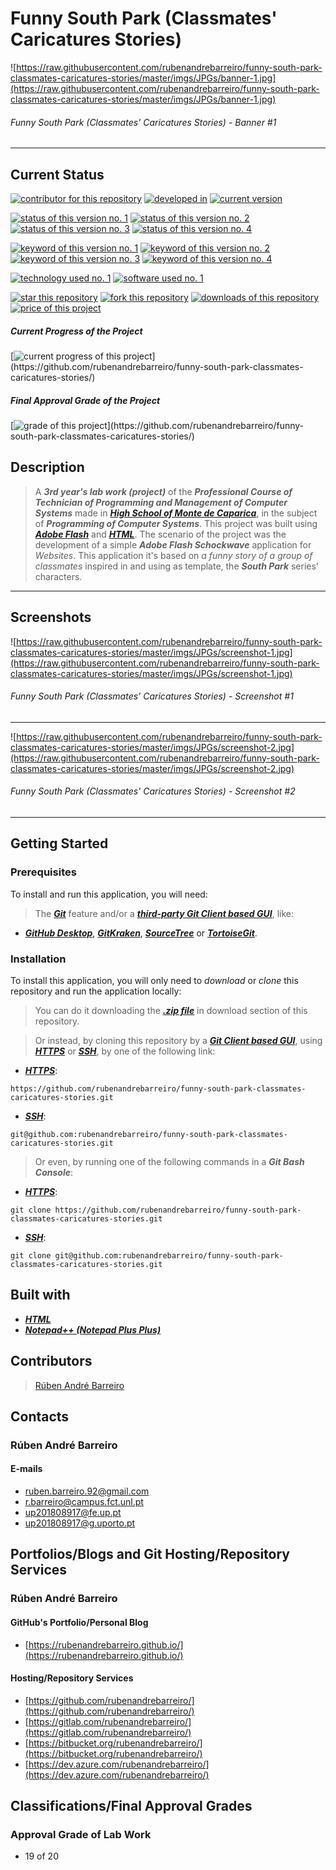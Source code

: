 # Funny South Park (Classmates' Caricatures Stories)

![https://raw.githubusercontent.com/rubenandrebarreiro/funny-south-park-classmates-caricatures-stories/master/imgs/JPGs/banner-1.jpg](https://raw.githubusercontent.com/rubenandrebarreiro/funny-south-park-classmates-caricatures-stories/master/imgs/JPGs/banner-1.jpg)
###### Funny South Park (Classmates' Caricatures Stories) - Banner #1

***

## Current Status
[![contributor for this repository](https://img.shields.io/badge/contributor-rubenandrebarreiro-blue.svg)](https://github.com/rubenandrebarreiro/) [![developed in](https://img.shields.io/badge/developed&nbsp;in-high&nbsp;school&nbsp;of&nbsp;monte&nbsp;da&nbsp;caparica-blue.svg)](http://www.aecaparica.pt/escolas/escolas/escola-secundaria-do-monte-da-caparica/)
[![current version](https://img.shields.io/badge/version-1.0-magenta.svg)](https://github.com/rubenandrebarreiro/funny-south-park-classmates-caricatures-stories/)

[![status of this version no. 1](https://img.shields.io/badge/status-completed-orange.svg)](https://github.com/rubenandrebarreiro/funny-south-park-classmates-caricatures-stories/)
[![status of this version no. 2](https://img.shields.io/badge/status-final-orange.svg)](https://github.com/rubenandrebarreiro/funny-south-park-classmates-caricatures-stories/)
[![status of this version no. 3](https://img.shields.io/badge/status-stable-orange.svg)](https://github.com/rubenandrebarreiro/funny-south-park-classmates-caricatures-stories/)
[![status of this version no. 4](https://img.shields.io/badge/status-documented-orange.svg)](https://github.com/rubenandrebarreiro/funny-south-park-classmates-caricatures-stories/)

[![keyword of this version no. 1](https://img.shields.io/badge/keyword-web&nbsp;development-brown.svg)](https://github.com/rubenandrebarreiro/funny-south-park-classmates-caricatures-stories/)
[![keyword of this version no. 2](https://img.shields.io/badge/keyword-web&nbsp;design-brown.svg)](https://github.com/rubenandrebarreiro/funny-south-park-classmates-caricatures-stories/)
[![keyword of this version no. 3](https://img.shields.io/badge/keyword-animation-brown.svg)](https://github.com/rubenandrebarreiro/funny-south-park-classmates-caricatures-stories/)
[![keyword of this version no. 4](https://img.shields.io/badge/keyword-south&nbsp;park&nbsp;series-brown.svg)](https://github.com/rubenandrebarreiro/funny-south-park-classmates-caricatures-stories/)

[![technology used no. 1](https://img.shields.io/badge/built&nbsp;with-html-red.svg)](https://www.w3schools.com/html/) 
[![software used no. 1](https://img.shields.io/badge/software-notepad++-gold.svg)](https://notepad-plus-plus.org/)

[![star this repository](http://githubbadges.com/star.svg?user=rubenandrebarreiro&repo=funny-south-park-classmates-caricatures-stories&style=flat)](https://github.com/rubenandrebarreiro/funny-south-park-classmates-caricatures-stories/stargazers)
[![fork this repository](http://githubbadges.com/fork.svg?user=rubenandrebarreiro&repo=funny-south-park-classmates-caricatures-stories&style=flat)](https://github.com/rubenandrebarreiro/funny-south-park-classmates-caricatures-stories/fork)
[![downloads of this repository](https://img.shields.io/github/downloads/rubenandrebarreiro/funny-south-park-classmates-caricatures-stories/total.svg)](https://github.com/rubenandrebarreiro/funny-south-park-classmates-caricatures-stories/archive/master.zip)
[![price of this project](https://img.shields.io/badge/price-free-success.svg)](https://github.com/rubenandrebarreiro/funny-south-park-classmates-caricatures-stories/archive/master.zip)


##### Current Progress of the Project

[![current progress of this project](http://progressed.io/bar/100?title=&nbsp;completed&nbsp;)](https://github.com/rubenandrebarreiro/funny-south-park-classmates-caricatures-stories/) 

##### Final Approval Grade of the Project

[![grade of this project](http://progressed.io/bar/17?scale=20&title=&nbsp;grade&nbsp;&suffix=&nbsp;)](https://github.com/rubenandrebarreiro/funny-south-park-classmates-caricatures-stories/)


## Description

> A **_3rd year's lab work (project)_** of the **_Professional Course of Technician of Programming and Management of Computer Systems_** made in [**_High School of Monte de Caparica_**](https://www.aecaparica.pt/escolas/escolas/escola-secundaria-do-monte-da-caparica/), in the subject of **_Programming of Computer Systems_**. This project was built using [**_Adobe Flash_**](https://get.adobe.com/flashplayer/) and [**_HTML_**](https://www.w3schools.com/html/). The scenario of the project was the development of a simple **_Adobe Flash Schockwave_** application for _Websites_. This application it's based on _a funny story of a group of classmates_ inspired in and using as template, the **_South Park_** series' characters.

***

## Screenshots

![https://raw.githubusercontent.com/rubenandrebarreiro/funny-south-park-classmates-caricatures-stories/master/imgs/JPGs/screenshot-1.jpg](https://raw.githubusercontent.com/rubenandrebarreiro/funny-south-park-classmates-caricatures-stories/master/imgs/JPGs/screenshot-1.jpg)
######  Funny South Park (Classmates' Caricatures Stories) - Screenshot #1

***

![https://raw.githubusercontent.com/rubenandrebarreiro/funny-south-park-classmates-caricatures-stories/master/imgs/JPGs/screenshot-2.jpg](https://raw.githubusercontent.com/rubenandrebarreiro/funny-south-park-classmates-caricatures-stories/master/imgs/JPGs/screenshot-2.jpg)
######  Funny South Park (Classmates' Caricatures Stories) - Screenshot #2

***


## Getting Started

### Prerequisites
To install and run this application, you will need:
> The [**_Git_**](https://git-scm.com/) feature and/or a [**_third-party Git Client based GUI_**](https://git-scm.com/downloads/guis/), like:
* [**_GitHub Desktop_**](https://desktop.github.com/), [**_GitKraken_**](https://www.gitkraken.com/), [**_SourceTree_**](https://www.sourcetreeapp.com/) or [**_TortoiseGit_**](https://tortoisegit.org/).

### Installation
To install this application, you will only need to _download_ or _clone_ this repository and run the application locally:

> You can do it downloading the [**_.zip file_**](https://github.com/rubenandrebarreiro/funny-south-park-classmates-caricatures-stories/archive/master.zip) in download section of this repository.

> Or instead, by cloning this repository by a [**_Git Client based GUI_**](https://git-scm.com/downloads/guis), using [**_HTTPS_**](https://en.wikipedia.org/wiki/HTTPS) or [**_SSH_**](https://en.wikipedia.org/wiki/SSH_File_Transfer_Protocol), by one of the following link:
* [**_HTTPS_**](https://en.wikipedia.org/wiki/HTTPS):
```
https://github.com/rubenandrebarreiro/funny-south-park-classmates-caricatures-stories.git
```
* [**_SSH_**](https://en.wikipedia.org/wiki/SSH_File_Transfer_Protocol):
```
git@github.com:rubenandrebarreiro/funny-south-park-classmates-caricatures-stories.git
```

> Or even, by running one of the following commands in a **_Git Bash Console_**:
* [**_HTTPS_**](https://en.wikipedia.org/wiki/HTTPS):
```
git clone https://github.com/rubenandrebarreiro/funny-south-park-classmates-caricatures-stories.git
```
* [**_SSH_**](https://en.wikipedia.org/wiki/SSH_File_Transfer_Protocol):
```
git clone git@github.com:rubenandrebarreiro/funny-south-park-classmates-caricatures-stories.git
```

## Built with
* [**_HTML_**](https://www.w3schools.com/html/)
* [**_Notepad++ (Notepad Plus Plus)_**](https://notepad-plus-plus.org/)


## Contributors

> [Rúben André Barreiro](https://github.com/rubenandrebarreiro/)

## Contacts

### Rúben André Barreiro
#### E-mails
* [ruben.barreiro.92@gmail.com](mailto:ruben.barreiro.92@gmail.com)
* [r.barreiro@campus.fct.unl.pt](mailto:r.barreiro@campus.fct.unl.pt)
* [up201808917@fe.up.pt](mailto:up201808917@fe.up.pt)
* [up201808917@g.uporto.pt](mailto:up201808917@g.uporto.pt)

## Portfolios/Blogs and Git Hosting/Repository Services

### Rúben André Barreiro
#### GitHub's Portfolio/Personal Blog
* [https://rubenandrebarreiro.github.io/](https://rubenandrebarreiro.github.io/)

#### Hosting/Repository Services
* [https://github.com/rubenandrebarreiro/](https://github.com/rubenandrebarreiro/)
* [https://gitlab.com/rubenandrebarreiro/](https://gitlab.com/rubenandrebarreiro/)
* [https://bitbucket.org/rubenandrebarreiro/](https://bitbucket.org/rubenandrebarreiro/)
* [https://dev.azure.com/rubenandrebarreiro/](https://dev.azure.com/rubenandrebarreiro/)

## Classifications/Final Approval Grades

### Approval Grade of Lab Work
* 19 of 20
